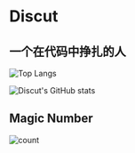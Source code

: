 # Discut

## 一个在代码中挣扎的人

![Top Langs](https://github-readme-stats.vercel.app/api/top-langs/?username=Discut&layout=compact&theme=transparent&langs_count=10)

![Discut's GitHub stats](https://github-readme-stats.vercel.app/api?username=discut&show_icons=true&theme=transparent&hide=[css,scss])

## Magic Number
![count](https://moe-counter.glitch.me/get/@:discut)

